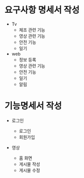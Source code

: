 # 요구사항 명세서 작성
  - Tv
    - 체조 관련 기능
    - 영상 관련 기능
    - 안전 기능
    - 일기
  - web
    - 정보 등록
    - 영상 관련 기능
    - 안전 기능
    - 일기
    - 알림

# 기능명세서 작성
  - 로그인
    - 로그인
    - 회원가입

  - 영상
    - 홈 화면
    - 게시물 작성
    - 게시물 수정
